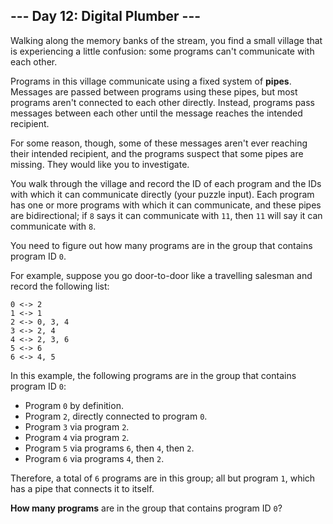 ## --- Day 12: Digital Plumber ---

Walking along the memory banks of the stream, you find a small village that is experiencing a little confusion: some programs can't communicate with each other.

Programs in this village communicate using a fixed system of **pipes**. Messages are passed between programs using these pipes, but most programs aren't connected to each other directly.  Instead, programs pass messages between each other until the message reaches the intended recipient.

For some reason, though, some of these messages aren't ever reaching their intended recipient, and the programs suspect that some pipes are missing. They would like you to investigate.

You walk through the village and record the ID of each program and the IDs with which it can communicate directly (your puzzle input). Each program has one or more programs with which it can communicate, and these pipes are bidirectional; if ``8`` says it can communicate with ``11``, then ``11`` will say it can communicate with ``8``.

You need to figure out how many programs are in the group that contains program ID ``0``.

For example, suppose you go door-to-door like a travelling salesman and record the following list:

    0 <-> 2
    1 <-> 1
    2 <-> 0, 3, 4
    3 <-> 2, 4
    4 <-> 2, 3, 6
    5 <-> 6
    6 <-> 4, 5

In this example, the following programs are in the group that contains program ID ``0``:

* Program ``0`` by definition.
* Program ``2``, directly connected to program ``0``.
* Program ``3`` via program ``2``.
* Program ``4`` via program ``2``.
* Program ``5`` via programs ``6``, then ``4``, then ``2``.
* Program ``6`` via programs ``4``, then ``2``.

Therefore, a total of ``6`` programs are in this group; all but program ``1``, which has a pipe that connects it to itself.

**How many programs** are in the group that contains program ID ``0``?

